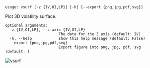 ```
usage: vsurf [-z {IV,OI,LP}] [-h] [--export {png,jpg,pdf,svg}]
```

Plot 3D volatility surface.

```
optional arguments:
  -z {IV,OI,LP}, --z-axis {IV,OI,LP}
                        The data for the Z axis (default: IV)
  -h, --help            show this help message (default: False)
  --export {png,jpg,pdf,svg}
                        Export figure into png, jpg, pdf, svg (default: )
```

![vsurf](https://user-images.githubusercontent.com/46355364/154290744-1e427337-1a9a-4b84-a85a-9f07571882ba.png)
